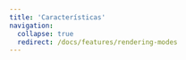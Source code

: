 ```yaml
---
title: 'Características'
navigation:
  collapse: true
  redirect: /docs/features/rendering-modes
---
```

